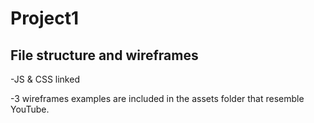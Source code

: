 # Project1
File structure and wireframes
-----------------------------
-JS & CSS linked

-3 wireframes examples are included in 
 the assets folder that resemble YouTube.
